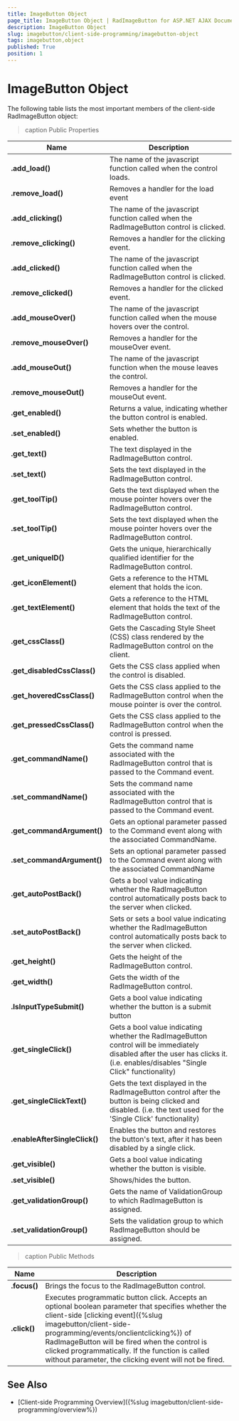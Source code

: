 ```yaml
---
title: ImageButton Object
page_title: ImageButton Object | RadImageButton for ASP.NET AJAX Documentation
description: ImageButton Object
slug: imagebutton/client-side-programming/imagebutton-object
tags: imagebutton,object
published: True
position: 1
---
```


# ImageButton Object

The following table lists the most important members of the client-side RadImageButton object:

>caption Public Properties

| Name | Description |
| ------ | ------ |
| **.add_load()** |The name of the javascript function called when the control loads.|
| **.remove_load()** |Removes a handler for the load event|
| **.add_clicking()** |The name of the javascript function called when the RadImageButton control is clicked.|
| **.remove_clicking()** |Removes a handler for the clicking event.|
| **.add_clicked()** |The name of the javascript function called when the RadImageButton control is clicked.|
| **.remove_clicked()** |Removes a handler for the clicked event.|
| **.add_mouseOver()** |The name of the javascript function called when the mouse hovers over the control.|
| **.remove_mouseOver()** |Removes a handler for the mouseOver event.|
| **.add_mouseOut()** |The name of the javascript function when the mouse leaves the control.|
| **.remove_mouseOut()** |Removes a handler for the mouseOut event.|
| **.get_enabled()** |Returns a value, indicating whether the button control is enabled.|
| **.set_enabled()** |Sets whether the button is enabled.|
| **.get_text()** |The text displayed in the RadImageButton control.|
| **.set_text()** |Sets the text displayed in the RadImageButton control.|
| **.get_toolTip()** |Gets the text displayed when the mouse pointer hovers over the RadImageButton control.|
| **.set_toolTip()** |Sets the text displayed when the mouse pointer hovers over the RadImageButton control.|
| **.get_uniqueID()** |Gets the unique, hierarchically qualified identifier for the RadImageButton control.|
| **.get_iconElement()** |Gets a reference to the HTML element that holds the icon.|
| **.get_textElement()** |Gets a reference to the HTML element that holds the text of the RadImageButton control.|
| **.get_cssClass()** |Gets the Cascading Style Sheet (CSS) class rendered by the RadImageButton control on the client.|
| **.get_disabledCssClass()** |Gets the CSS class applied when the control is disabled.|
| **.get_hoveredCssClass()** |Gets the CSS class applied to the RadImageButton control when the mouse pointer is over the control.|
| **.get_pressedCssClass()** |Gets the CSS class applied to the RadImageButton control when the control is pressed.|
| **.get_commandName()** |Gets the command name associated with the RadImageButton control that is passed to the Command event.|
| **.set_commandName()** |Sets the command name associated with the RadImageButton control that is passed to the Command event.|
| **.get_commandArgument()** |Gets an optional parameter passed to the Command event along with the associated CommandName.|
| **.set_commandArgument()** |Sets an optional parameter passed to the Command event along with the associated CommandName|
| **.get_autoPostBack()** |Gets a bool value indicating whether the RadImageButton control automatically posts back to the server when clicked.|
| **.set_autoPostBack()** |Sets or sets a bool value indicating whether the RadImageButton control automatically posts back to the server when clicked.|
| **.get_height()** |Gets the height of the RadImageButton control.|
| **.get_width()** |Gets the width of the RadImageButton control.|
| **.IsInputTypeSubmit()** |Gets a bool value indicating whether the button is a submit button|
| **.get_singleClick()** |Gets a bool value indicating whether the RadImageButton control will be immediately disabled after the user has clicks it.(i.e. enables/disables "Single Click" functionality)|
| **.get_singleClickText()** |Gets the text displayed in the RadImageButton control after the button is being clicked and disabled. (i.e. the text used for the 'Single Click' functionality)|
| **.enableAfterSingleClick()** |Enables the button and restores the button's text, after it has been disabled by a single click.|
| **.get_visible()** |Gets a bool value indicating whether the button is visible.|
| **.set_visible()** |Shows/hides the button.|
| **.get_validationGroup()** |Gets the name of ValidationGroup to which RadImageButton is assigned.|
| **.set_validationGroup()** |Sets the validation group to which RadImageButton should be assigned.|

>caption Public Methods

| Name | Description |
| ------ | ------ |
| **.focus()** |Brings the focus to the RadImageButton control.|
| **.click()** |Executes programmatic button click. Accepts an optional boolean parameter that specifies whether the client-side [clicking event]({%slug imagebutton/client-side-programming/events/onclientclicking%}) of RadImageButton will be fired when the control is clicked programmatically. If the function is called without parameter,	the clicking event will not be fired.|

## See Also

 * [Client-side Programming Overview]({%slug imagebutton/client-side-programming/overview%})
 